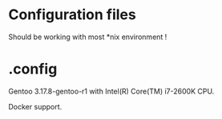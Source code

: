# Configuration files
Should be working with most *nix environment !

# .config

Gentoo 3.17.8-gentoo-r1 with Intel(R) Core(TM) i7-2600K CPU.

Docker support.
